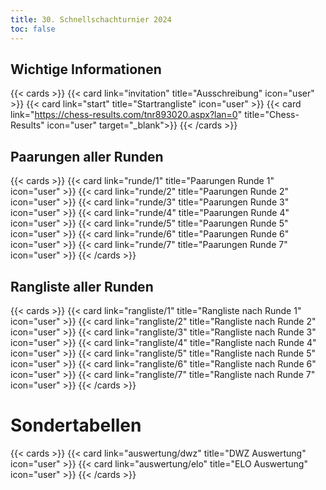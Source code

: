 ```yaml
---
title: 30. Schnellschachturnier 2024
toc: false
---
```


## Wichtige Informationen

{{< cards >}}
{{< card link="invitation" title="Ausschreibung" icon="user" >}}
{{< card link="start" title="Startrangliste" icon="user" >}}
{{< card link="https://chess-results.com/tnr893020.aspx?lan=0" title="Chess-Results" icon="user" target="_blank">}}
{{< /cards >}}

## Paarungen aller Runden

{{< cards >}}
{{< card link="runde/1" title="Paarungen Runde 1" icon="user" >}}
{{< card link="runde/2" title="Paarungen Runde 2" icon="user" >}}
{{< card link="runde/3" title="Paarungen Runde 3" icon="user" >}}
{{< card link="runde/4" title="Paarungen Runde 4" icon="user" >}}
{{< card link="runde/5" title="Paarungen Runde 5" icon="user" >}}
{{< card link="runde/6" title="Paarungen Runde 6" icon="user" >}}
{{< card link="runde/7" title="Paarungen Runde 7" icon="user" >}}
{{< /cards >}}

## Rangliste aller Runden

{{< cards >}}
{{< card link="rangliste/1" title="Rangliste nach Runde 1" icon="user" >}}
{{< card link="rangliste/2" title="Rangliste nach Runde 2" icon="user" >}}
{{< card link="rangliste/3" title="Rangliste nach Runde 3" icon="user" >}}
{{< card link="rangliste/4" title="Rangliste nach Runde 4" icon="user" >}}
{{< card link="rangliste/5" title="Rangliste nach Runde 5" icon="user" >}}
{{< card link="rangliste/6" title="Rangliste nach Runde 6" icon="user" >}}
{{< card link="rangliste/7" title="Rangliste nach Runde 7" icon="user" >}}
{{< /cards >}}

# Sondertabellen

{{< cards >}}
{{< card link="auswertung/dwz" title="DWZ Auswertung" icon="user" >}}
{{< card link="auswertung/elo" title="ELO Auswertung" icon="user" >}}
{{< /cards >}}